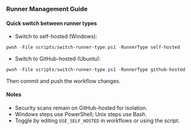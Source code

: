 ### Runner Management Guide

#### Quick switch between runner types

- Switch to self-hosted (Windows):
```powershell
pwsh -File scripts/switch-runner-type.ps1 -RunnerType self-hosted
```

- Switch to GitHub-hosted (Ubuntu):
```powershell
pwsh -File scripts/switch-runner-type.ps1 -RunnerType github-hosted
```

Then commit and push the workflow changes.

#### Notes
- Security scans remain on GitHub-hosted for isolation.
- Windows steps use PowerShell; Unix steps use Bash.
- Toggle by editing `USE_SELF_HOSTED` in workflows or using the script.


